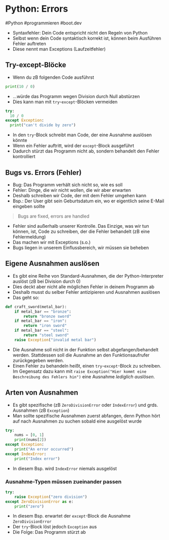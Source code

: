 # Python: Errors

#Python #programmieren #boot.dev

- Syntaxfehler: Dein Code entspricht nicht den Regeln von Python
- Selbst wenn dein Code syntaktisch korrekt ist, können beim Ausführen Fehler auftreten
- Diese nennt man Exceptions (Laufzeitfehler)

## Try-except-Blöcke
- Wenn du zB folgenden Code ausführst
```python
print(10 / 0)
```
- ...würde das Programm wegen Division durch Null abstürzen
- Dies kann man mit `try`-`except`-Blöcken vermeiden
```python
try:
  10 / 0
except Exception:
  print("can't divide by zero")
```
- In den `try`-Block schreibt man Code, der eine Ausnahme auslösen könnte
- Wenn ein Fehler auftritt, wird der `except`-Block ausgeführt
- Dadurch stürzt das Programm nicht ab, sondern behandelt den Fehler kontrolliert

## Bugs vs. Errors (Fehler)
- Bug: Das Programm verhält sich nicht so, wie es soll
- Fehler: Dinge, die wir nicht wollen, die wir aber erwarten
- Deshalb schreiben wir Code, der mit dem Fehler umgehen kann
- Bsp.: Der User gibt sein Geburtsdatum ein, wo er eigentlich seine E-Mail eingeben sollte
> Bugs are fixed, errors are handled
- Fehler sind außerhalb unserer Kontrolle. Das Einzige, was wir tun können, ist, Code zu schreiben, der die Fehler behandelt (zB eine Fehlermeldung)
- Das machen wir mit Exceptions (s.o.)
- Bugs liegen in unserem Einflussbereich, wir müssen sie beheben

## Eigene Ausnahmen auslösen
- Es gibt eine Reihe von Standard-Ausnahmen, die der Python-Interpreter auslöst (zB bei Division durch 0)
- Dies deckt aber nicht alle möglichen Fehler in deinem Programm ab
- Deshalb musst du selber Fehler antizipieren und Ausnahmen auslösen
- Das geht so:
```python
def craft_sword(metal_bar):
    if metal_bar == "bronze":
        return "bronze sword"
    if metal_bar == "iron":
        return "iron sword"
    if metal_bar == "steel":
        return "steel sword"
    raise Exception("invalid metal bar")
```
- Die Ausnahme soll nicht in der Funktion selbst abgefangen/behandelt werden. Stattdessen soll die Ausnahme an den Funktionsaufrufer zurückgegeben werden.
- Einen Fehler zu behandeln heißt, einen `try`-`except`-Block zu schreiben. Im Gegensatz dazu kann mit `raise Exception("Hier kommt eine Beschreibung des Fehlers hin")` eine Ausnahme _lediglich auslösen_.

## Arten von Ausnahmen
- Es gibt spezifische (zB `ZeroDivisionError` oder `IndexError`) und grds. Ausnahmen (zB `Exception`)
- Man sollte spezifische Ausnahmen zuerst abfangen, denn Python hört auf nach Ausnahmen zu suchen sobald eine ausgelöst wurde
```python
try:
    nums = [0, 1]
    print(nums[2])
except Exception:
    print("An error occurred")
except IndexError:
    print("Index error")
```
- In diesem Bsp. wird `IndexError` niemals ausgelöst

### Ausnahme-Typen müssen zueinander passen
```python
try:
    raise Exception("zero division")
except ZeroDivisionError as e:
    print("zero")
```
- In diesem Bsp. erwartet der `except`-Block die Ausnahme `ZeroDivisionError`
- Der `try`-Block löst jedoch `Exception` aus
- Die Folge: Das Programm stürzt ab
